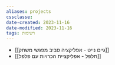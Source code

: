 ```yaml
---
aliases: projects
cssclasse: 
date-created: 2023-11-16
date-modified: 2023-11-16
tags: רשימות
---
```


- [[גיים נייט - אפליקציה סביב מפגשי משחק]]
- [[תלפל - אפליקציית הכרויות עם פלפל]]
